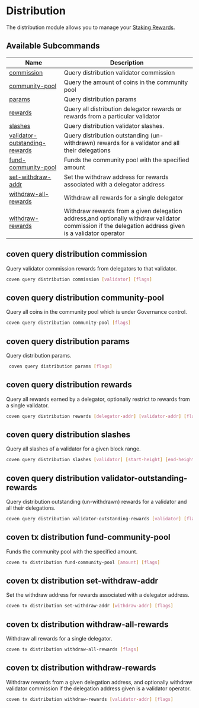 # Distribution

The distribution module allows you to manage your [Staking Rewards](../concepts/general-concepts.md#staking-rewards).

## Available Subcommands

| Name                                                                                    | Description                                                                                                                                           |
| --------------------------------------------------------------------------------------- | ----------------------------------------------------------------------------------------------------------------------------------------------------- |
| [commission](#coven-query-distribution-commission)                                       | Query distribution validator commission                                                                                                               |
| [community-pool](#coven-query-distribution-community-pool)                               | Query the amount of coins in the community pool                                                                                                       |
| [params](#coven-query-distribution-params)                                               | Query distribution params                                                                                                                             |
| [rewards](#coven-query-distribution-rewards)                                             | Query all distribution delegator rewards or rewards from a particular validator                                                                       |
| [slashes](#coven-query-distribution-slashes)                                             | Query distribution validator slashes.                                                                                                                 |
| [validator-outstanding-rewards](#coven-query-distribution-validator-outstanding-rewards) | Query distribution outstanding (un-withdrawn) rewards for a validator and all their delegations                                                       |
| [fund-community-pool](#coven-tx-distribution-fund-community-pool)                        | Funds the community pool with the specified amount                                                                                                    |
| [set-withdraw-addr](#coven-tx-distribution-set-withdraw-addr)                            | Set the withdraw address for rewards associated with a delegator address                                                                              |
| [withdraw-all-rewards](#coven-tx-distribution-withdraw-all-rewards)                      | Withdraw all rewards for a single delegator                                                                                                           |
| [withdraw-rewards](#coven-tx-distribution-withdraw-rewards)                              | Withdraw rewards from a given delegation address,and optionally withdraw validator commission if the delegation address given is a validator operator |

## coven query distribution commission

Query validator commission rewards from delegators to that validator.

```bash
coven query distribution commission [validator] [flags]
```

## coven query distribution community-pool

Query all coins in the community pool which is under Governance control.

```bash
coven query distribution community-pool [flags]
```

## coven query distribution params

Query distribution params.

```bash
 coven query distribution params [flags]
```

## coven query distribution rewards

Query all rewards earned by a delegator, optionally restrict to rewards from a single validator.

```bash
coven query distribution rewards [delegator-addr] [validator-addr] [flags]
```

## coven query distribution slashes

Query all slashes of a validator for a given block range.

```bash
coven query distribution slashes [validator] [start-height] [end-height] [flags]
```

## coven query distribution validator-outstanding-rewards

Query distribution outstanding (un-withdrawn) rewards for a validator and all their delegations.

```bash
coven query distribution validator-outstanding-rewards [validator] [flags]
```

## coven tx distribution fund-community-pool

Funds the community pool with the specified amount.

```bash
coven tx distribution fund-community-pool [amount] [flags]
```

## coven tx distribution set-withdraw-addr

Set the withdraw address for rewards associated with a delegator address.

```bash
coven tx distribution set-withdraw-addr [withdraw-addr] [flags]
```

## coven tx distribution withdraw-all-rewards

Withdraw all rewards for a single delegator.

```bash
coven tx distribution withdraw-all-rewards [flags]
```

## coven tx distribution withdraw-rewards

Withdraw rewards from a given delegation address, and optionally withdraw validator commission if the delegation address given is a validator operator.

```bash
coven tx distribution withdraw-rewards [validator-addr] [flags]
```
